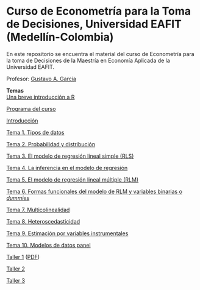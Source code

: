 # Curso de Econometría para la Toma de Decisiones, Universidad EAFIT (Medellín-Colombia)
En este repositorio se encuentra el material del curso de Econometría para la toma de Decisiones de la Maestría en Economía Aplicada de la Universidad EAFIT.

Profesor: [Gustavo A. García](https://gusgarciacruz.github.io/cv)

**Temas**<br>
[Una breve introducción a R](https://gusgarciacruz.github.io/EbookR_introduccion/)

[Programa del curso](https://gusgarciacruz.github.io/EconometriaMEA/EC0743-Econometría-para-la-toma-de-decisiones-2023-II.pdf)

[Introducción](https://gusgarciacruz.github.io/EconometriaMEA/Introduccion/Introduccion.html)

[Tema 1. Tipos de datos](https://gusgarciacruz.github.io/EconometriaMEA/Tema1/Tema1.html)

[Tema 2. Probabilidad y distribución](https://gusgarciacruz.github.io/EconometriaMEA/Tema2/Tema2.html)

[Tema 3. El modelo de regresión lineal simple (RLS)](https://gusgarciacruz.github.io/EconometriaMEA/Tema3/Tema3.html)

[Tema 4. La inferencia en el modelo de regresión](https://gusgarciacruz.github.io/EconometriaMEA/Tema4/Tema4.html)

[Tema 5. El modelo de regresión lineal múltiple (RLM)](https://gusgarciacruz.github.io/EconometriaMEA/Tema5/Tema5.html)

[Tema 6. Formas funcionales del modelo de RLM y variables binarias o *dummies*](https://gusgarciacruz.github.io/EconometriaMEA/Tema6/Tema6.html)

[Tema 7. Multicolinealidad](https://gusgarciacruz.github.io/EconometriaMEA/Tema7/Tema7.html)

[Tema 8. Heteroscedasticidad](https://gusgarciacruz.github.io/EconometriaMEA/Tema8/Tema8.html)

[Tema 9. Estimación por variables instrumentales](https://gusgarciacruz.github.io/EconometriaMEA/Tema9/Tema9.html)

[Tema 10. Modelos de datos panel](https://gusgarciacruz.github.io/EconometriaMEA/Tema10/Tema10.html)

[Taller 1](https://gusgarciacruz.github.io/EconometriaMEA/Taller1/Taller1.html) ([PDF](https://gusgarciacruz.github.io/EconometriaMEA/Taller1/Taller1.pdf))

[Taller 2](https://gusgarciacruz.github.io/EconometriaMEA/Taller2/Taller2.pdf)

[Taller 3](https://gusgarciacruz.github.io/EconometriaMEA/Taller3/Taller3.pdf)